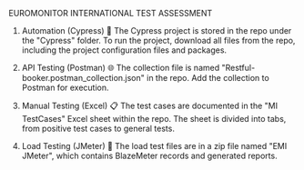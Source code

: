 EUROMONITOR INTERNATIONAL TEST ASSESSMENT

1. Automation (Cypress) 🔧
The Cypress project is stored in the repo under the "Cypress" folder. To run the project, download all files from the repo, including the project configuration files and packages.

2. API Testing (Postman) 🌐 
The collection file is named "Restful-booker.postman_collection.json" in the repo. Add the collection to Postman for execution.

3. Manual Testing (Excel) 📋
The test cases are documented in the "MI TestCases" Excel sheet within the repo. The sheet is divided into tabs, from positive test cases to general tests.

4. Load Testing (JMeter) 🚀 
The load test files are in a zip file named "EMI JMeter", which contains BlazeMeter records and generated reports.




